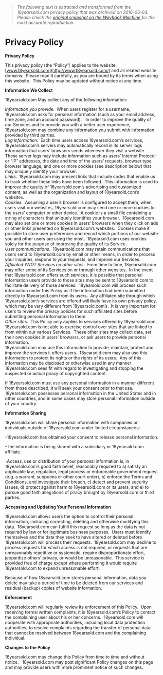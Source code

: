 > *The following text is extracted and transformed from the 18yearsold.com privacy policy that was archived on 2016-06-03. Please check the [original snapshot on the Wayback Machine](https://web.archive.org/web/20160603121121id_/http%3A//18yearsold.com/privacy) for the most accurate reproduction.*

# Privacy Policy

**Privacy Policy**

This privacy policy (the “Policy”) applies to the website, [www.18yearsold.com](http://www.18yearsold.com/) and all related website domains.  Please read it carefully, as you are bound by its terms when using this website.  This Policy may be updated without notice at any time.

**Information We Collect**

18yearsold.com May collect any of the following information:

_Information you provide_.  When users register for a username, 18yearsold.com asks for personal information (such as your email address, time zone, and an account password).   In order to improve the quality of our Services and to provide you with a better user experience, 18yearsold.com may combine any information you submit with information provided by third parties.    
_Log information_.  Each time users access 18yearsold.com’s services, 18yearsold.com’s servers may automatically record in its server logs information that users’ browsers sends whenever they visit a website.  These server logs may include information such as users’ Internet Protocol or “IP” addresses, the date and time of the users’ requests, browser type, browser language, and one or more cookies (see description below) that may uniquely identify your browser.  
_Links_.  18yearsold.com may present links that include codes that enable us to track whether these links have been followed.  This information is used to improve the quality of 18yearsold.com’s advertising and customized content, as well as the organization and layout of 18yearsold.com’s websites.  
_Cookies_.  Assuming a user’s browser is configured to accept them, when users visit our websites, 18yearsold.com may send one or more cookies to the users’ computer or other device.  A cookie is a small file containing a string of characters that uniquely identifies your browser.  18yearsold.com may also set one or more cookies in users’ browsers when they click on ads or other links presented on 18yearsold.com’s websites.  Cookies make it possible to store user preferences and record which portions of our website you and other users are using the most.  18yearsold.com uses cookies solely for the purpose of improving the quality of its Service.  
_User communications_.  18yearsold.com may retain communications that users send to 18yearsold.com by email or other means, in order to process your inquiries, respond to your requests, and improve our Services.  
_Affiliated YNOT Services on other sites_.  From time to time, 18yearsold.com may offer some of its Services on or through other websites.  In the event that 18yearsold.com offers such services, it is possible that personal information users provide to those sites may be sent to 18yearsold.com to facilitate delivery of those services.  18yearsold.com will process such information under this Policy as if the information had been submitted directly to 18yearsold.com from its users.  Any affiliated site through which 18yearsold.com’s services are offered will likely have its own privacy policy, which may be very different from 18yearsold.com’s.  It is very important for users to review the privacy policies for such affiliated sites before submitting personal information to them.  
_Other sites_.  This Policy only applies to services offered by 18yearsold.com.  18yearsold.com is not able to exercise control over sites that are linked to from within our various Services.  These other sites may collect data, set their own cookies in users’ browsers, or ask users to provide personal information.  
18yearsold.com may use this information to provide, maintain, protect and improve the services it offers users.  18yearsold.com may also use this information to protect its rights or the rights of its users.  Any of this information may be disclosed or otherwise used in any manner 18yearsold.com sees fit with regard to investigating and stopping the suspected or actual piracy of copyrighted content.

If 18yearsold.com must use any personal information in a manner different from those described, it will seek your consent prior to that use.  18yearsold.com possesses personal information in the United States and in other countries, and in some cases may store personal information outside of your country.

**Information Sharing**

18yearsold.com will share personal information with companies or individuals outside of 18yearsold.com under limited circumstances:

-18yearsold.com has obtained your consent to release personal information.

-The information is being shared with a subsidiary or 18yearsold.com affiliate.

-Access, use or distribution of your personal information is, in 18yearsold.com’s good faith belief, reasonably required to a) satisfy an applicable law, regulation, legal process or enforceable government request (e.g. a warrant, subpoena or other court order), b) enforce the Terms and Conditions, and investigate their breach, c) detect and prevent security issues, d) protect against harm to 18yearsold.com or its users, and e) to pursue good faith allegations of piracy brought by 18yearsold.com or third parties.

**Accessing and Updating Your Personal Information**

18yearsold.com allows users the option to control their personal information, including correcting, deleting and otherwise modifying this data.  18yearsold.com can fulfill this request so long as the data is not required by law or for legitimate business purposes.  Users must identify themselves and the data they seek to have altered or deleted before 18yearsold.com will process their requests.  18yearsold.com may decline to process requests for which access is not required, or requests that are unreasonably repetitive or systematic, require disproportionate effort, jeopardize others’ privacy, or would be unreasonable.  This service is provided free of charge except where performing it would require 18yearsold.com to expend unreasonable effort.

Because of how 18yearsold.com stores personal information, data you delete may take a period of time to be deleted from our services and residual (backup) copies of website information.

**Enforcement**

18yearsold.com will regularly review its enforcement of this Policy.  Upon receiving formal written complaints, it is 18yearsold.com’s Policy to contact the complaining user about his or her concerns.  18yearsold.com will cooperate with appropriate authorities, including local data protection authorities, to resolve complaints regarding the transfer of personal data that cannot be resolved between 18yearsold.com and the complaining individual.

**Changes to the Policy**

18yearsold.com may change this Policy from time to time and without notice.   18yearsold.com may post significant Policy changes on this page and may provide users with more prominent notice of such changes.
